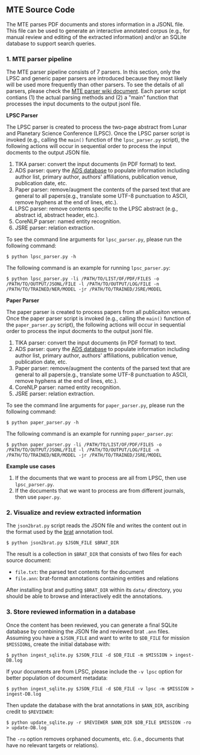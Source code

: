 ## MTE Source Code

The MTE parses PDF documents and stores information in a JSONL file.  This file can be used to generate an interactive annotated corpus (e.g., for manual review and editing of the extracted information) and/or an SQLite database to support search queries.

### 1. MTE parser pipeline

The MTE parser pipeline consists of 7 parsers. In this section, only the LPSC and generic paper parsers are introduced because they most likely will be used more frequently than other parsers. To see the details of all parsers, please check the [MTE parser wiki document](https://github.com/wkiri/MTE/wiki/MTE-Parsers). Each parser script contians (1) the actual parsing methods and (2) a "main" function that processes the input documents to the output jsonl file.   


**LPSC Parser**

The LPSC parser is created to process the two-page abstract from Lunar and Planetary Science Conference (LPSC). Once the LPSC parser script is invoked (e.g., calling the `main()` function of the `lpsc_parser.py` script), the following actions will occur in sequential order to process the input docments to the output JSON file.

1. TIKA parser: convert the input documents (in PDF format) to text.
2. ADS parser: query the [ADS database](https://ui.adsabs.harvard.edu/) to populate information including author list, primary author, authors' affiliations, publication venue, publication date, etc.
3. Paper parser: remove/augment the contents of the parsed text that are general to all papers(e.g., translate some UTF-8 punctuation to ASCII, remove hyphens at the end of lines, etc.).
4. LPSC parser: remove contents specific to the LPSC abstract (e.g., abstract id, abstract header, etc.).
5. CoreNLP parser: named entity recognition. 
6. JSRE parser: relation extraction.

To see the command line arguments for `lpsc_parser.py`, please run the following command:

```Console
$ python lpsc_parser.py -h
```

The following command is an example for running `lpsc_parser.py`:

```Console
$ python lpsc_parser.py -li /PATH/TO/LIST/OF/PDF/FILES -o /PATH/TO/OUTPUT/JSONL/FILE -l /PATH/TO/OUTPUT/LOG/FILE -n /PATH/TO/TRAINED/NER/MODEL -jr /PATH/TO/TRAINED/JSRE/MODEL
```

**Paper Parser** 

The paper parser is created to process papers from all publicaiton venues. Once the paper parser script is invoked (e.g., calling the `main()` function of the `paper_parser.py` script), the following actions will occur in sequential order to process the input docments to the output jsonl file.


1. TIKA parser: convert the input documents (in PDF format) to text.
2. ADS parser: query the [ADS database](https://ui.adsabs.harvard.edu/) to populate information including author list, primary author, authors' affiliations, publication venue, publication date, etc.
3. Paper parser: remove/augment the contents of the parsed text that are general to all papers(e.g., translate some UTF-8 punctuation to ASCII, remove hyphens at the end of lines, etc.).
4. CoreNLP parser: named entity recognition. 
5. JSRE parser: relation extraction.

To see the command line arguments for `paper_parser.py`, please run the following command:

```Console
$ python paper_parser.py -h
```

The following command is an example for running `paper_parser.py`:

```Console
$ python paper_parser.py -li /PATH/TO/LIST/OF/PDF/FILES -o /PATH/TO/OUTPUT/JSONL/FILE -l /PATH/TO/OUTPUT/LOG/FILE -n /PATH/TO/TRAINED/NER/MODEL -jr /PATH/TO/TRAINED/JSRE/MODEL
```

**Example use cases**

1. If the documents that we want to process are all from LPSC, then use `lpsc_parser.py`.
2. If the documents that we want to process are from different journals, then use `paper.py`.

### 2. Visualize and review extracted information

The `json2brat.py` script reads the JSON file and writes the content out in the format used by the [brat](https://brat.nlplab.org/) annotation tool.  

```Console
$ python json2brat.py $JSON_FILE $BRAT_DIR
```

The result is a collection in `$BRAT_DIR` that consists of two files for each source document:
* `file.txt`: the parsed text contents for the document
* `file.ann`: brat-format annotations containing entities and relations

After installing brat and putting `$BRAT_DIR` within its `data/` directory, you should be able to browse and interactively edit the annotations.

### 3. Store reviewed information in a database

Once the content has been reviewed, you can generate a final SQLite database by combining the JSON file and reviewed brat `.ann` files.  Assuming you have a `$JSON_FILE` and want to write to `$DB_FILE` for mission `$MISSION$`, create the initial database with:

```Console
$ python ingest_sqlite.py $JSON_FILE -d $DB_FILE -m $MISSION > ingest-DB.log
```

If your documents are from LPSC, please include the `-v lpsc` option for better population of document metadata:

```Console
$ python ingest_sqlite.py $JSON_FILE -d $DB_FILE -v lpsc -m $MISSION > ingest-DB.log
```

Then update the database with the brat annotations in `$ANN_DIR`, ascribing credit to `$REVIEWER`:

```Console
$ python update_sqlite.py -r $REVIEWER $ANN_DIR $DB_FILE $MISSION -ro > update-DB.log
```

The `-ro` option removes orphaned documents, etc. (i.e., documents that have no relevant targets or relations).
